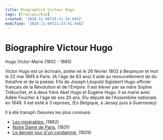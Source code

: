 ```yaml
---
title: Biographire Victour Hugo
tags: [Francais/Exo]
created: '2020-11-04T19:31:19.945Z'
modified: '2020-11-04T21:33:41.448Z'
---
```


# Biographire Victour Hugo

Hugo Victor-Marie (1802 - 1885)

Victor Hugo est un écrivain, poète né le 26 février 1802 à Besançon et mot le 22 mai 1885 à Paris. (A l'âge de 83 ans)
Il aide au renouvellement de du théathre et de la poésie.
Fils de Joseph Léopold Sigisbert Hugo officier français de la Révolution et de l’Empire.
Il est élever par sa mère Sophie Trébuchet, et à deux frère Abel Hugo et Eugène Hugo.
Il se marie avec Adèle Foucher à l'age de ses 20 ans. 
Elu député de l'Assemblée nationale en 1848.
Il est exilé à 3 reprises, (En Belgique, à Jersey puis à Guernesey)

Il à été transph
Oeuvres les plus connues:
- <u>Les misérables,</u> (1862)
- <u>Notre Dame de Paris,</u> (1831)
- <u>Le dernier jour d'un condamné.</u> (1829)




